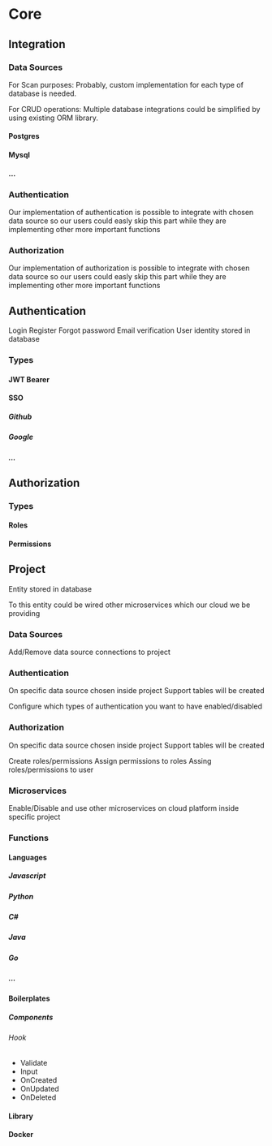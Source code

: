 # Core
## Integration

### Data Sources
For Scan purposes:
Probably, custom implementation for each type of database is needed.

For CRUD operations:
Multiple database integrations could be simplified by using existing ORM library.

#### Postgres

#### Mysql

#### ...

### Authentication
Our implementation of authentication is possible to integrate with chosen data source so our users could easly skip this part while they are implementing other more important functions

### Authorization
Our implementation of authorization is possible to integrate with chosen data source so our users could easly skip this part while they are implementing other more important functions

## Authentication
Login
Register
Forgot password
Email verification
User identity stored in database

### Types

#### JWT Bearer

#### SSO

##### Github

##### Google

##### ...

## Authorization

### Types

#### Roles

#### Permissions

## Project
Entity stored in database

To this entity could be wired other microservices which our cloud we be providing

### Data Sources
Add/Remove data source connections to project

### Authentication
On specific data source chosen inside project
Support tables will be created

Configure which types of authentication you want to have enabled/disabled

### Authorization
On specific data source chosen inside project
Support tables will be created

Create roles/permissions
Assign permissions to roles
Assing roles/permissions to user

### Microservices
Enable/Disable and use other microservices on cloud platform inside specific project

### Functions

#### Languages

##### Javascript

##### Python

##### C#

##### Java

##### Go

##### ...

#### Boilerplates
##### Components

###### Hook

  - Validate
  - Input
  - OnCreated
  - OnUpdated
  - OnDeleted

#### Library

#### Docker

